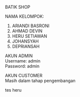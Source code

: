 BATIK SHOP  

NAMA KELOMPOK:  
1. ARIANDI BASRONI  
2. AHMAD DEVIN 
3. HERU SETIAWAN
4. JOHANSYAH
5. DEPRIANSAH  
  
AKUN ADMIN  
Username: admin  
Password: admin  

AKUN CUSTOMER  
Masih dalam tahap pengembangan  

tes heru

